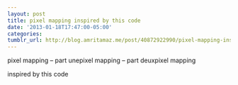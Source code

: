 ```yaml
---
layout: post
title: pixel mapping inspired by this code
date: '2013-01-18T17:47:00-05:00'
categories: 
tumblr_url: http://blog.amritamaz.me/post/40872922990/pixel-mapping-inspired-by-this-code
---
```

pixel mapping – part unepixel mapping – part deuxpixel mapping

inspired by this code
